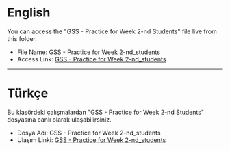 # English

You can access the "GSS - Practice for Week 2-nd Students" file live from this folder.

- File Name: GSS - Practice for Week 2-nd_students
- Access Link: [GSS - Practice for Week 2-nd_students](https://docs.google.com/spreadsheets/d/1-_v0ZWLmF3wHAuMOsCL2drSuexl30gjWhpwDUev8q6M/edit?usp=sharing)
---
# Türkçe

Bu klasördeki çalışmalardan "GSS - Practice for Week 2-nd Students" dosyasına canlı olarak ulaşabilirsiniz. 

- Dosya Adı: GSS - Practice for Week 2-nd_students
- Ulaşım Linki: [GSS - Practice for Week 2-nd_students](https://docs.google.com/spreadsheets/d/1-_v0ZWLmF3wHAuMOsCL2drSuexl30gjWhpwDUev8q6M/edit?usp=sharing)

